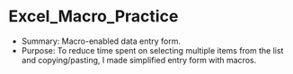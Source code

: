 # Excel_Macro_Practice
- Summary: Macro-enabled data entry form.
- Purpose: To reduce time spent on selecting multiple items from the list and copying/pasting, I made simplified entry form with macros.
